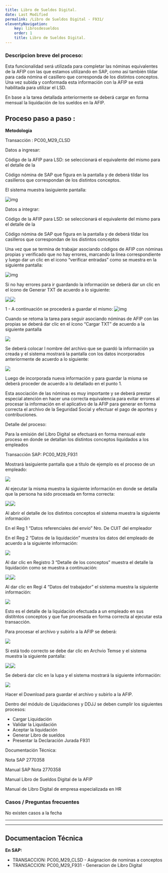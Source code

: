 ```yaml
---
title: Libro de Sueldos Digital.
date: Last Modified
permalink: /Libro de Sueldos Digital - F931/
eleventyNavigation: 
    key: librosdesueldos
    order: 1
    title: Libro de Sueldos Digital.
---
```




### Descripcion breve del proceso:

Esta funcionalidad será utilizada para completar las nóminas
equivalentes de la AFIP con las que estamos utilizando en SAP, como así también
tildar para cada nómina el casillero que corresponda de los distintos conceptos.
Una vez subida y conformada esta información con la AFIP se está habilitada para
utilizar el LSD.

En base a la tarea detallada anteriormente se deberá cargar en
forma mensual la liquidación de los sueldos en la AFIP.



## Proceso paso a paso :


**Metodologia** 

Transacción  :   PC00_M29_CLSD

Datos a ingresar:

Código de la AFIP para LSD: se seleccionará el equivalente del mismo para el detalle de la

Código nómina de SAP que  figura en la pantalla y de deberá tildar los  casilleros que correspondan de los distintos conceptos.

El sistema muestra lasiguiente pantalla:

![img](../content/images/Libro_de_Sueldos_Digital_F931/1630424321657.png)


Datos a integrar:

Código de la AFIP para LSD: se seleccionará el equivalente del mismo para el detalle de la

Código nómina de SAP que  figura en la pantalla y de deberá tildar los                                                 casilleros
que correspondan de los distintos conceptos

Una vez que se termina de trabajar asociando códigos de AFIP con nóminas propias y verificado
que no hay errores, marcando la línea correspondiente y luego dar un clic en el
icono “verificar entradas” como se muestra en la siguiente pantalla:

![img](../content/images/Libro_de_Sueldos_Digital_F931/1630432400509.png)


Si no hay errores para ir guardando la información se deberá dar un clic en el ícono de Generar TXT de acuerdo a lo
siguiente:

![](file:///C:\Users\mprager\AppData\Local\Temp\msohtmlclip1\01\clip_image002.jpg)![](../content/images/Libro_de_Sueldos_Digital_F931/1630432478029.png)


1 - A continuación se procederá a guardar el mismo:
![img](../content/images/Libro_de_Sueldos_Digital_F931/1630432503637.png)

Cuando se retoma la tarea para seguir asociando nóminas de AFIP con las propias se deberá
dar clic en el ícono “Cargar TXT” de acuerdo a la siguiente pantalla

![](../content/images/Libro_de_Sueldos_Digital_F931/1630432535758.png)

Se deberá colocar l nombre del archivo que se guardó la información ya creada y el
sistema mostrará la pantalla con los datos incorporados anteriormente de
acuerdo a lo siguiente:

![](../content/images/Libro_de_Sueldos_Digital_F931/1630432556419.png)


Luego de incorporada nueva información y para
guardar la misma se deberá proceder de acuerdo a lo detallado en el
punto 1.

Esta asociación de las nóminas es muy importante y se deberá prestar especial
atención en hacer una correcta equivalencia para evitar errores al procesar la
información en el aplicativo de la AFIP para generar en forma correcta el
archivo de la Seguridad Social y efectuar el pago de aportes y contribuciones.


Detalle del proceso: 

Para la emisión del Libro Digital se efectuará en forma mensual este proceso en donde
se detallan los distintos conceptos liquidados a los empleados

Transacción SAP: PC00_M29_F931

Mostrará lasiguiente pantalla que a título de ejemplo es el proceso de un empleado:

![](../content/images/Libro_de_Sueldos_Digital_F931/1630432596580.png)

Al ejecutar la misma muestra la siguiente información en donde se detalla
que la persona ha sido procesada en forma correcta:

![](../content/images/Libro_de_Sueldos_Digital_F931/1630432616231.png)![](../content/images/Libro_de_Sueldos_Digital_F931/1630432616231.png)

Al abrir el detalle de los distintos conceptos el sistema muestra la
siguiente información



En el Reg 1 “Datos referenciales del envío” Nro. De CUIT del empleador

En el Reg 2  “Datos de la liquidación”
muestra los datos del empleado de acuerdo a la siguiente información:

![](../content/images/Libro_de_Sueldos_Digital_F931/1630432657633.png)

Al dar clic
en Registro 3 “Detalle de los conceptos” muestra el detalle la liquidación como
se muestra a continuación:

![](../content/images/Libro_de_Sueldos_Digital_F931/1630432678100.png)![](../content/images/Libro_de_Sueldos_Digital_F931/1630432678100.png)


Al dar clic en Regi 4 “Datos del trabajador” el sistema muestra la
siguiente información:

![](../content/images/Libro_de_Sueldos_Digital_F931/1630432694990.png)

Esto es el detalle de la liquidación efectuada a un empleado en sus
distitntos conceptos y que fue procesada en forma correcta al ejecutar esta
transacción.

Para procesar
el archivo y subirlo a la AFIP se deberá:

![](../content/images/Libro_de_Sueldos_Digital_F931/1630432734310.png)

Si está todo correcto se debe dar clic en Archvio Temse y el sistema
muestra la siguiente pantalla:

![](../content/images/Libro_de_Sueldos_Digital_F931/1630432749083.png)![](../content/images/Libro_de_Sueldos_Digital_F931/1630432749083.png)

Se deberá dar clic en la lupa y el sistema mostrará la siguiente
información:

![](../content/images/Libro_de_Sueldos_Digital_F931/1630432773888.png)


Hacer
el Download para guardar el archivo y subirlo a la AFIP.

Dentro del módulo de Liquidaciones y DDJJ se deben cumplir los
siguientes procesos:

- Cargar Liquidación
- Validar la Liquidación
- Aceptar la liquidación
- Generar Libro de sueldos
- Presentar la Declaración Jurada
  F931

Documentación Técnica:

Nota SAP 2770358

Manual SAP Nota 2770358

Manual Libro de Sueldos Digital  de
la AFIP

Manual de Libro Digital de empresa especializada en HR



### Casos / Preguntas frecuentes

No existen casos a la fecha

---

---

## Documentacion Técnica

**En SAP:**

* TRANSACCION: PC00_M29_CLSD - Asignacion de nominas a conceptos
* TRANSACCION: PC00_M29_F931 - Generacion de Libro Digital
